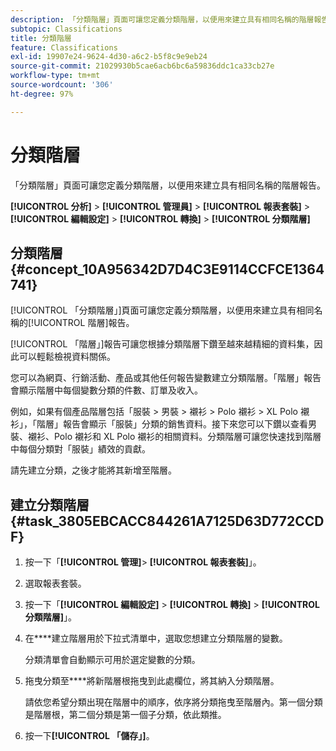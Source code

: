 ```yaml
---
description: 「分類階層」頁面可讓您定義分類階層，以便用來建立具有相同名稱的階層報告。
subtopic: Classifications
title: 分類階層
feature: Classifications
exl-id: 19907e24-9624-4d30-a6c2-b5f8c9e9eb24
source-git-commit: 21029930b5cae6acb6bc6a59836ddc1ca33cb27e
workflow-type: tm+mt
source-wordcount: '306'
ht-degree: 97%

---
```


# 分類階層

「分類階層」頁面可讓您定義分類階層，以便用來建立具有相同名稱的階層報告。

**[!UICONTROL 分析]** > **[!UICONTROL 管理員]** > **[!UICONTROL 報表套裝]** > **[!UICONTROL 編輯設定]** > **[!UICONTROL 轉換]** > **[!UICONTROL 分類階層]**

## 分類階層 {#concept_10A956342D7D4C3E9114CCFCE1364741}

[!UICONTROL 「分類階層」]頁面可讓您定義分類階層，以便用來建立具有相同名稱的[!UICONTROL 階層]報告。

[!UICONTROL 「階層」]報告可讓您根據分類階層下鑽至越來越精細的資料集，因此可以輕鬆檢視資料關係。

您可以為網頁、行銷活動、產品或其他任何報告變數建立分類階層。「階層」報告會顯示階層中每個變數分類的件數、訂單及收入。

例如，如果有個產品階層包括「服裝 > 男裝 > 襯衫 > Polo 襯衫 > XL Polo 襯衫」，「階層」報告會顯示「服裝」分類的銷售資料。接下來您可以下鑽以查看男裝、襯衫、Polo 襯衫和 XL Polo 襯衫的相關資料。分類階層可讓您快速找到階層中每個分類對「服裝」績效的貢獻。

請先建立分類，之後才能將其新增至階層。

## 建立分類階層 {#task_3805EBCACC844261A7125D63D772CCDF}

1. 按一下「**[!UICONTROL 管理]**> **[!UICONTROL 報表套裝]**」。
1. 選取報表套裝。
1. 按一下「**[!UICONTROL 編輯設定]** > **[!UICONTROL 轉換]** > **[!UICONTROL 分類階層]**」。
1. 在&#x200B;****&#x200B;建立階層用於下拉式清單中，選取您想建立分類階層的變數。

   分類清單會自動顯示可用於選定變數的分類。
1. 拖曳分類至&#x200B;****&#x200B;將新階層根拖曳到此處欄位，將其納入分類階層。

   請依您希望分類出現在階層中的順序，依序將分類拖曳至階層內。第一個分類是階層根，第二個分類是第一個子分類，依此類推。
1. 按一下&#x200B;**[!UICONTROL 「儲存」]**。
